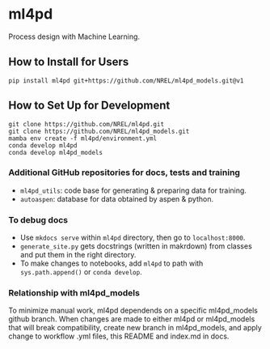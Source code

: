 # ml4pd

Process design with Machine Learning.

## How to Install for Users

```
pip install ml4pd git+https://github.com/NREL/ml4pd_models.git@v1
```

## How to Set Up for Development

```   
git clone https://github.com/NREL/ml4pd.git
git clone https://github.com/NREL/ml4pd_models.git
mamba env create -f ml4pd/environment.yml
conda develop ml4pd
conda develop ml4pd_models
```

### Additional GitHub repositories for docs, tests and training
- `ml4pd_utils`: code base for generating & preparing data for training.
- `autoaspen`: database for data obtained by aspen & python.

### To debug docs
- Use `mkdocs serve` within `ml4pd` directory, then go to `localhost:8000`.
- `generate_site.py` gets docstrings (written in makrdown) from classes and put them in the right directory.
- To make changes to notebooks, add `ml4pd` to path with `sys.path.append()` or `conda develop`.

### Relationship with ml4pd_models
To minimize manual work, ml4pd dependends on a specific ml4pd_models github branch. When changes are made to
either ml4pd or ml4pd_models that will break compatibility, create new branch in ml4pd_models, and apply change
to workflow .yml files, this README and index.md in docs.